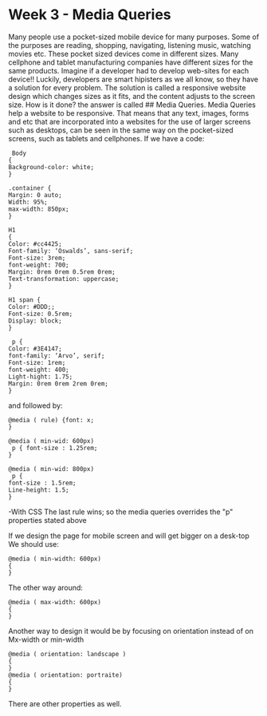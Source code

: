 # Week 3 - Media Queries
Many people use a pocket-sized mobile device for many purposes.  Some of the purposes are reading, shopping, navigating, listening music, watching movies etc. These pocket sized devices come in different sizes. Many cellphone and tablet manufacturing companies have different sizes for the same products. Imagine if a developer had to develop web-sites for each device!! Luckily, developers are smart hipisters as we all know, so they have a solution for every problem. The solution is called a responsive website design which changes sizes as it fits, and the content adjusts to the screen size. How is it done? the answer is called ## Media Queries. Media Queries help a website to be responsive. That means that any text, images, forms and etc that are incorporated into a websites for the use of larger screens such as desktops, can be seen in the same way on the pocket-sized screens, such as tablets and cellphones.
If we have a code:
```
 Body 
{ 
Background-color: white;
}

.container {
Margin: 0 auto;
Width: 95%;
max-width: 850px;
}

H1 
{
Color: #cc4425;
Font-family: ‘Oswalds’, sans-serif;
Font-size: 3rem;
font-weight: 700;
Margin: 0rem 0rem 0.5rem 0rem;
Text-transformation: uppercase;
}

H1 span {
Color: #DDD;;
Font-size: 0.5rem;
Display: block;
}

 p {
Color: #3E4147;
font-family: ‘Arvo’, serif;
Font-size: 1rem;
font-weight: 400;
Light-hight: 1.75;
Margin: 0rem 0rem 2rem 0rem;
}
```
and followed by:
```
@media ( rule) {font: x;
}

@media ( min-wid: 600px) 
 p { font-size : 1.25rem;
}

@media ( min-wid: 800px) 
 p { 
font-size : 1.5rem;
Line-height: 1.5;
}
```

-With CSS The last rule wins; so the media queries overrides the "p" properties stated above 


If we design the page for mobile screen and will get bigger on a desk-top
We should use:
```
@media ( min-width: 600px)
{ 
}
```
The other way around:
```
@media ( max-width: 600px)
{ 
}
```
Another way to design it would be by focusing on orientation instead of on Mx-width or min-width
```
@media ( orientation: landscape )
{
}
@media ( orientation: portraite)
{
}
```
There are other properties as well.
